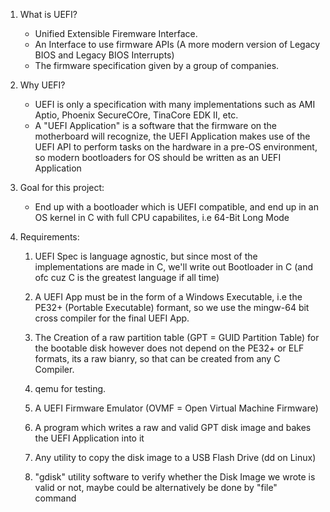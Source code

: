 1. What is UEFI?
	- Unified Extensible Firemware Interface.
	- An Interface to use firmware APIs (A more modern version of Legacy BIOS and Legacy BIOS Interrupts)
	- The firmware specification given by a group of companies.


2. Why UEFI?
	- UEFI is only a specification with many implementations such as AMI Aptio, Phoenix SecureCOre, TinaCore EDK II, etc.
	- A "UEFI Application" is a software that the firmware on the motherboard will recognize, the UEFI Application makes use of the UEFI API to perform tasks on the hardware in a pre-OS environment, so modern bootloaders for OS should be written as an UEFI Application


3. Goal for this project:
	- End up with a bootloader which is UEFI compatible, and end up in an OS kernel in C with full CPU capabilites, i.e 64-Bit Long Mode


4. Requirements:
	1. UEFI Spec is language agnostic, but since most of the implementations are made in C, we'll write out Bootloader in C (and ofc cuz C is the greatest language if all time)

	2. A UEFI App must be in the form of a Windows Executable, i.e the PE32+ (Portable Executable) formant, so we use the mingw-64 bit cross compiler for the final UEFI App.

	3. The Creation of a raw partition table (GPT = GUID Partition Table) for the bootable disk however does not depend on the PE32+ or ELF formats, its a raw bianry, so that can be created from any C Compiler.

	4. qemu for testing.

	5. A UEFI Firmware Emulator (OVMF = Open Virtual Machine Firmware)
	
	6. A program which writes a raw and valid GPT disk image and bakes the UEFI Application into it

	7. Any utility to copy the disk image to a USB Flash Drive (dd on Linux)

	8. "gdisk" utility software to verify whether the Disk Image we wrote is valid or not, maybe could be alternatively be done by "file" command
